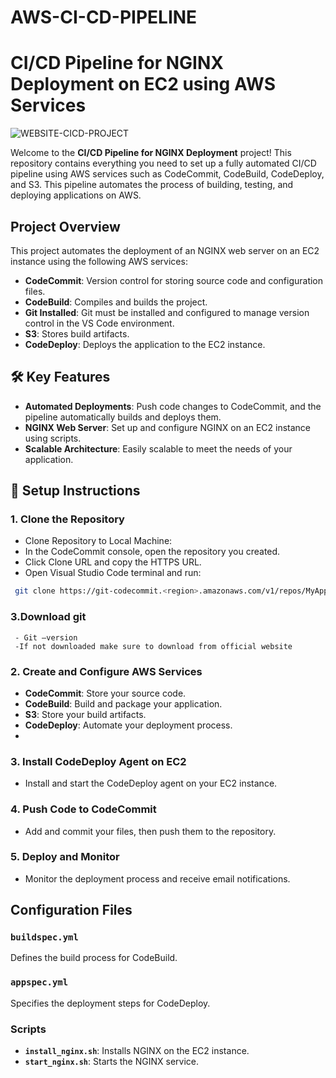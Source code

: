 # AWS-CI-CD-PIPELINE
# CI/CD Pipeline for NGINX Deployment on EC2 using AWS Services

![WEBSITE-CICD-PROJECT](https://github.com/user-attachments/assets/b8162366-e7e6-4370-af7f-97e6edbec0b9)

Welcome to the **CI/CD Pipeline for NGINX Deployment** project! This repository contains everything you need to set up a fully automated CI/CD pipeline using AWS services such as CodeCommit, CodeBuild, CodeDeploy, and S3. This pipeline automates the process of building, testing, and deploying applications on AWS.



##  **Project Overview**

This project automates the deployment of an NGINX web server on an EC2 instance using the following AWS services:

- **CodeCommit**: Version control for storing source code and configuration files.
- **CodeBuild**: Compiles and builds the project.
- **Git Installed**: Git must be installed and configured to manage version control in the VS 
      Code environment. 
- **S3**: Stores build artifacts.
- **CodeDeploy**: Deploys the application to the EC2 instance.

## 🛠️ **Key Features**

- **Automated Deployments**: Push code changes to CodeCommit, and the pipeline automatically builds and deploys them.
- **NGINX Web Server**: Set up and configure NGINX on an EC2 instance using scripts.
- **Scalable Architecture**: Easily scalable to meet the needs of your application.

## 🔧 **Setup Instructions**

### 1. **Clone the Repository**
  - Clone Repository to Local Machine: 
  - In the CodeCommit console, open the repository you created. 
  - Click Clone URL and copy the HTTPS URL.
  - Open Visual Studio Code terminal and run: 
  ```bash
   git clone https://git-codecommit.<region>.amazonaws.com/v1/repos/MyAppRepo
   ```

### 3.**Download git**
     
     - Git –version 
     -If not downloaded make sure to download from official website

### 2. **Create and Configure AWS Services**
   - **CodeCommit**: Store your source code.
   - **CodeBuild**: Build and package your application.
   - **S3**: Store your build artifacts.
   - **CodeDeploy**: Automate your deployment process.
   - 

### 3. **Install CodeDeploy Agent on EC2**
   - Install and start the CodeDeploy agent on your EC2 instance.

### 4. **Push Code to CodeCommit**
   - Add and commit your files, then push them to the repository.

### 5. **Deploy and Monitor**
   - Monitor the deployment process and receive email notifications.

##  **Configuration Files**

### **`buildspec.yml`**
Defines the build process for CodeBuild.

### **`appspec.yml`**
Specifies the deployment steps for CodeDeploy.

### **Scripts**
- **`install_nginx.sh`**: Installs NGINX on the EC2 instance.
- **`start_nginx.sh`**: Starts the NGINX service.

